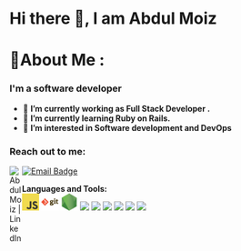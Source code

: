 # Hi there 👋, I am Abdul Moiz

# 💫About Me :
### I'm a software developer

- 🔭 **I’m currently working as Full Stack Developer .**
- 🌱 **I’m currently learning Ruby on Rails.**
- 👀 **I’m interested in Software development and DevOps**

### Reach out to me:
[<img align="left" alt="Abdul Moiz | LinkedIn" width="22px" src="https://cdn.jsdelivr.net/npm/simple-icons@v3/icons/linkedin.svg" />](https://www.linkedin.com/in/abdulmoiz321/)
[![Email Badge](https://img.shields.io/badge/-abdulmoiz23199@yahoo.com-c14438?style=flat-square&logo=Gmail&logoColor=white&link=mailto:abdulmoiz23199@yahoo.com)](mailto:abdulmoiz23199@yahoo.com)

**Languages and Tools:**  
<img height="30" src="https://raw.githubusercontent.com/github/explore/80688e429a7d4ef2fca1e82350fe8e3517d3494d/topics/javascript/javascript.png">
<img height="30" src="https://github.com/Pythunder/explore/blob/80688e429a7d4ef2fca1e82350fe8e3517d3494d/topics/git/git.png">
<img height="30" src="https://raw.githubusercontent.com/github/explore/80688e429a7d4ef2fca1e82350fe8e3517d3494d/topics/nodejs/nodejs.png">
<img height="30" src="https://angular.io/assets/images/logos/angular/angular.png">
<img height="30" src="https://icon-library.com/images/ruby-on-rails-icon/ruby-on-rails-icon-29.jpg">
<img height="30" src="https://cdn-icons-png.flaticon.com/512/732/732212.png">
<img height="30" src="https://toppng.com/uploads/preview/html-css-js-icons-11563328364gmstz4ubs9.png">
<img height="30" src="https://upload.wikimedia.org/wikipedia/commons/thumb/e/e3/Android_Studio_Icon_%282014-2019%29.svg/1200px-Android_Studio_Icon_%282014-2019%29.svg.png">
<img height="30" src="https://www.svgrepo.com/show/303388/java-4-logo.svg">
